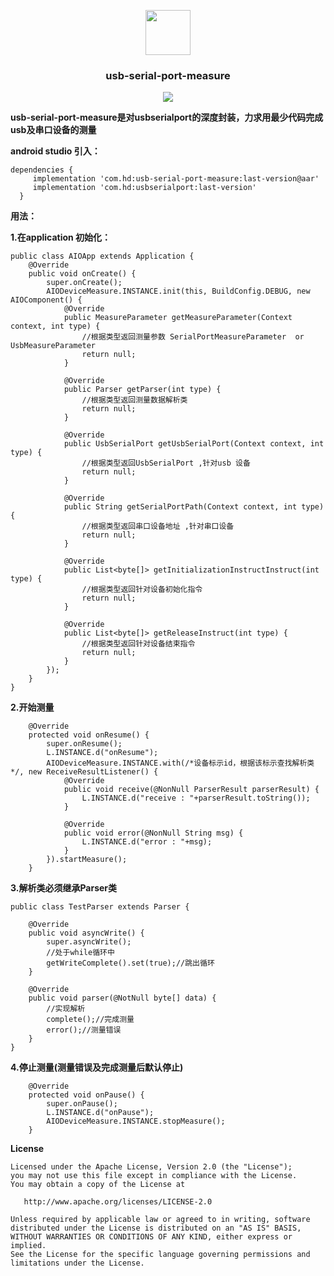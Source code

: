 <p align="center">
	<img width="72" height="72" src="art/icon.png"/>
</p>
<h3 align="center">usb-serial-port-measure</h3>
<p align="center">
<a href="https://github.com/HelloHuDi/usb-with-serial-port/releases" target="_blank"><img src="https://img.shields.io/badge/release-v0.3.4-blue.svg"></img></a>
</p>

**usb-serial-port-measure是对usbserialport的深度封装，力求用最少代码完成usb及串口设备的测量**

**android studio 引入：**

```
dependencies { 
     implementation 'com.hd:usb-serial-port-measure:last-version@aar'
     implementation 'com.hd:usbserialport:last-version'
  }
```

**用法：**

**1.在application 初始化：**

```
public class AIOApp extends Application {
    @Override
    public void onCreate() {
        super.onCreate();
        AIODeviceMeasure.INSTANCE.init(this, BuildConfig.DEBUG, new AIOComponent() {
            @Override
            public MeasureParameter getMeasureParameter(Context context, int type) {
                //根据类型返回测量参数 SerialPortMeasureParameter  or UsbMeasureParameter
                return null;
            }

            @Override
            public Parser getParser(int type) {
                //根据类型返回测量数据解析类
                return null;
            }

            @Override
            public UsbSerialPort getUsbSerialPort(Context context, int type) {
                //根据类型返回UsbSerialPort ,针对usb 设备
                return null;
            }

            @Override
            public String getSerialPortPath(Context context, int type) {
                //根据类型返回串口设备地址 ,针对串口设备
                return null;
            }

            @Override
            public List<byte[]> getInitializationInstructInstruct(int type) {
                //根据类型返回针对设备初始化指令
                return null;
            }

            @Override
            public List<byte[]> getReleaseInstruct(int type) {
                //根据类型返回针对设备结束指令
                return null;
            }
        });
    }
}

```

**2.开始测量**
```
    @Override
    protected void onResume() {
        super.onResume();
        L.INSTANCE.d("onResume");
        AIODeviceMeasure.INSTANCE.with(/*设备标示id，根据该标示查找解析类*/, new ReceiveResultListener() {
            @Override
            public void receive(@NonNull ParserResult parserResult) {
                L.INSTANCE.d("receive : "+parserResult.toString());
            }

            @Override
            public void error(@NonNull String msg) {
                L.INSTANCE.d("error : "+msg);
            }
        }).startMeasure();
    }

```

**3.解析类必须继承Parser类**
```
public class TestParser extends Parser {

    @Override
    public void asyncWrite() {
        super.asyncWrite();
        //处于while循环中
        getWriteComplete().set(true);//跳出循环
    }

    @Override
    public void parser(@NotNull byte[] data) {
        //实现解析
        complete();//完成测量
        error();//测量错误
    }
}

```

**4.停止测量(测量错误及完成测量后默认停止)**
```
    @Override
    protected void onPause() {
        super.onPause();
        L.INSTANCE.d("onPause");
        AIODeviceMeasure.INSTANCE.stopMeasure();
    }

```

**License**

    Licensed under the Apache License, Version 2.0 (the "License");
    you may not use this file except in compliance with the License.
    You may obtain a copy of the License at

       http://www.apache.org/licenses/LICENSE-2.0

    Unless required by applicable law or agreed to in writing, software
    distributed under the License is distributed on an "AS IS" BASIS,
    WITHOUT WARRANTIES OR CONDITIONS OF ANY KIND, either express or implied.
    See the License for the specific language governing permissions and
    limitations under the License.





